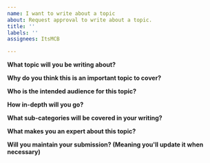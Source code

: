 ```yaml
---
name: I want to write about a topic
about: Request approval to write about a topic.
title: ''
labels: ''
assignees: ItsMCB

---
```


**What topic will you be writing about?**

**Why do you think this is an important topic to cover?**


**Who is the intended audience for this topic?**


**How in-depth will you go?**


**What sub-categories will be covered in your writing?**


**What makes you an expert about this topic?**


**Will you maintain your submission? (Meaning you'll update it when necessary)**
